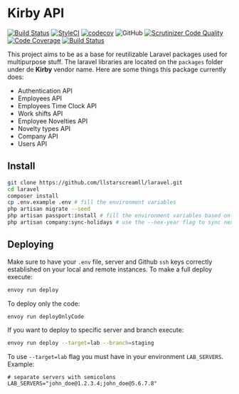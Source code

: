 # Kirby API

[![Build Status](https://travis-ci.com/llstarscreamll/kirby-api.svg?branch=master)](https://travis-ci.com/llstarscreamll/kirby-api)
[![StyleCI](https://github.styleci.io/repos/171598863/shield?branch=master)](https://github.styleci.io/repos/171598863)
[![codecov](https://codecov.io/gh/llstarscreamll/kirby-api/branch/master/graph/badge.svg)](https://codecov.io/gh/llstarscreamll/laravel)
![GitHub](https://img.shields.io/github/license/llstarscreamll/kirby-api?logo=github)
[![Scrutinizer Code Quality](https://scrutinizer-ci.com/g/llstarscreamll/kirby-api/badges/quality-score.png?b=master)](https://scrutinizer-ci.com/g/llstarscreamll/kirby-api/?branch=master)
[![Code Coverage](https://scrutinizer-ci.com/g/llstarscreamll/kirby-api/badges/coverage.png?b=master)](https://scrutinizer-ci.com/g/llstarscreamll/kirby-api/?branch=master)
[![Build Status](https://scrutinizer-ci.com/g/llstarscreamll/kirby-api/badges/build.png?b=master)](https://scrutinizer-ci.com/g/llstarscreamll/kirby-api/build-status/master)

This project aims to be as a base for reutilizable Laravel packages used for multipurpose stuff. The laravel libraries are located on the `packages` folder under de **Kirby** vendor name. Here are some things this package currently does:

-   Authentication API
-   Employees API
-   Employees Time Clock API
-   Work shifts API
-   Employee Novelties API
-   Novelty types API
-   Company API
-   Users API

## Install

```bash
git clone https://github.com/llstarscreamll/laravel.git
cd laravel
composer install
cp .env.example .env # fill the environment variables
php artisan migrate --seed
php artisan passport:install # fill the environment variables based on output
php artisan company:sync-holidays # use the --nex-year flag to sync next year holidays
```

## Deploying

Make sure to have your `.env` file, server and Github `ssh` keys correctly established on your local and remote instances. To make a full deploy execute:

```bash
envoy run deploy
```

To deploy only the code:

```bash
envoy run deployOnlyCode
```

If you want to deploy to specific server and branch execute:

```bash
envoy run deploy --target=lab --branch=staging
```

To use `--target=lab` flag you must have in your environment `LAB_SERVERS`. Example:

```
# separate servers with semicolons
LAB_SERVERS="john_doe@1.2.3.4;john_doe@5.6.7.8"
```
